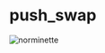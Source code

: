# push_swap
![norminette](https://github.com/<OWNER>/<REPOSITORY>/workflows/<WORKFLOW_NAME_OR_FILE>/badge.svg)
